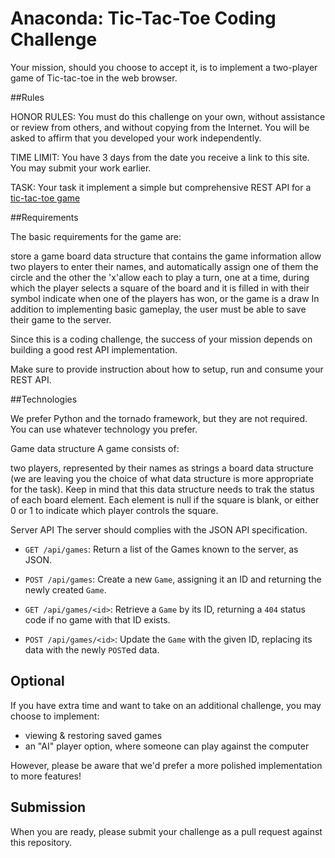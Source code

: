 # Anaconda: Tic-Tac-Toe Coding Challenge
Your mission, should you choose to accept it, is to implement a two-player game of Tic-tac-toe in the web browser.

##Rules

HONOR RULES: You must do this challenge on your own, without assistance or review from others, and without copying from the Internet. You will be asked to affirm that you developed your work independently.

TIME LIMIT: You have 3 days from the date you receive a link to this site. You may submit your work earlier.

TASK: Your task it implement a simple but comprehensive REST API for a [tic-tac-toe game](https://en.wikipedia.org/wiki/Tic-tac-toe)

##Requirements

The basic requirements for the game are:

store a game board data structure that contains the game information
allow two players to enter their names, and automatically assign one of them the circle and the other the 'x'allow each to play a turn, one at a time, during which the player selects a square of the board and it is filled in with their symbol
indicate when one of the players has won, or the game is a draw
In addition to implementing basic gameplay, the user must be able to save their game to the server.

Since this is a coding challenge, the success of your mission depends on building a good rest API implementation. 

Make sure to provide instruction about how to setup, run and consume your REST API.

##Technologies

We prefer Python and the tornado framework, but they are not required. You can use whatever technology you prefer.

Game data structure
A game consists of:

two players, represented by their names as strings
a board data structure (we are leaving you the choice of what data structure is more appropriate for the task). Keep in mind that this data structure needs to trak the status of each board element. Each element is null if the square is blank, or either 0 or 1 to indicate which player controls the square. 

Server API
The server should complies with the JSON API specification.

- `GET /api/games`: Return a list of the Games known to the server, as JSON.


- `POST /api/games`: Create a new `Game`, assigning it an ID and returning the newly created `Game`.

- `GET /api/games/<id>`: Retrieve a `Game` by its ID, returning a `404` status
  code if no game with that ID exists.

- `POST /api/games/<id>`: Update the `Game` with the given ID, replacing its data with the newly `POST`ed data.

## Optional

If you have extra time and want to take on an additional challenge, you may choose to implement:

 - viewing & restoring saved games
 - an "AI" player option, where someone can play against the computer

However, please be aware that we'd prefer a more polished implementation to more features!

## Submission

When you are ready, please submit your challenge as a pull request
against this repository.